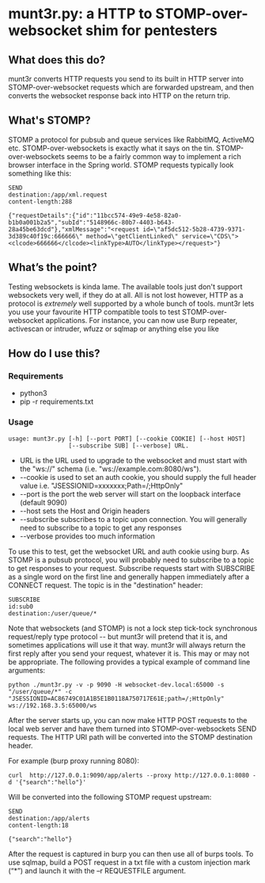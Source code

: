 # munt3r.py: a HTTP to STOMP-over-websocket shim for pentesters
 
## What does this do?
 
munt3r converts HTTP requests you send to its built in HTTP server into STOMP-over-websocket requests which are forwarded upstream, and then converts the websocket response back into HTTP on the return trip. 
 
## What's STOMP?
 
STOMP a protocol for pubsub and queue services like RabbitMQ, ActiveMQ etc. STOMP-over-websockets is exactly  what it says on the tin.  STOMP-over-websockets seems to be a fairly common way to implement a rich browser interface in the Spring world. STOMP requests typically look something like this:
 
    SEND
    destination:/app/xml.request
    content-length:288
    
    {"requestDetails":{"id":"11bcc574-49e9-4e58-82a0-b1b0a001b2a5","subId":"5148966c-80b7-4403-b643-28a45be63dcd"},"xmlMessage":"<request id=\"af5dc512-5b28-4739-9371-3d389c40f19c:666666\" method=\"getClientLinked\" service=\"CDS\"><clcode>666666</clcode><linkType>AUTO</linkType></request>"}
 
 
## What’s the point?
 
Testing websockets is kinda lame. The available tools just don't support websockets very well, if they do at all. All is not lost however, HTTP as a protocol is *extremely* well supported by a whole bunch of tools. munt3r lets you use your favourite HTTP compatible tools to test STOMP-over-websocket applications. For instance, you can now use Burp repeater, activescan or intruder, wfuzz or sqlmap or anything else you like
 
## How do I use this?
 
### Requirements
 
* python3
* pip -r requirements.txt
 
### Usage
 
    usage: munt3r.py [-h] [--port PORT] [--cookie COOKIE] [--host HOST]
                     [--subscribe SUB] [--verbose] URL. 
 
* URL is the URL used to upgrade to the websocket and must start with the "ws://" schema (i.e. "ws://example.com:8080/ws"). 
* --cookie is used to set an auth cookie, you should supply the full header value i.e. "JSESSIONID=xxxxxxx;Path=/;HttpOnly"
* --port is the port the web server will start on the loopback interface (default 9090)
* --host sets the Host and Origin headers
* --subscribe subscribes to a topic upon connection. You will generally need to subscribe to a topic to get any responses
* --verbose provides too much information
 
To use this to test, get the websocket URL and auth  cookie using burp. As STOMP is a pubsub protocol, you will probably need to subscribe to a topic to get responses to your request. Subscribe  requests start with SUBSCRIBE as a single word on the first line and generally happen immediately after a CONNECT request. The topic is in the "destination" header:
 
    SUBSCRIBE
    id:sub0
    destination:/user/queue/*
 
Note that websockets (and STOMP) is not a lock step tick-tock synchronous request/reply type protocol -- but munt3r will pretend that it is, and sometimes applications will use it that way. munt3r will always return the first reply after you send your request, whatever it is. This may or may not be appropriate. The following provides a typical example of command line arguments:
 
    python ./munt3r.py -v -p 9090 -H websocket-dev.local:65000 -s "/user/queue/*" -c "JSESSIONID=AC86749C01A1B5E1B0118A750717E61E;path=/;HttpOnly" ws://192.168.3.5:65000/ws
 
After the server starts up, you can now make HTTP POST requests to the local web server and have them turned into STOMP-over-websockets SEND requests. The HTTP URI path will be converted into the STOMP destination header. 
 
For example (burp proxy running 8080):
 
    curl  http://127.0.0.1:9090/app/alerts --proxy http://127.0.0.1:8080 -d '{"search":"hello"}'
 
Will be converted into the following STOMP request upstream:
 
    SEND
    destination:/app/alerts
    content-length:18
 
    {"search":"hello"}
 
After the request is captured in burp you can then use all of burps tools. To use sqlmap, build a POST request in a txt file with a custom injection mark (“*”) and launch it with the –r REQUESTFILE argument.
